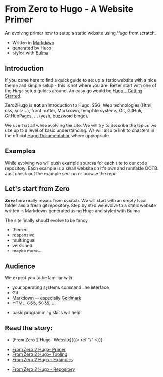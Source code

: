 ---
---

# From Zero to Hugo - A Website Primer

An evolving primer how to setup a static website using _Hugo_ from scratch.

- Written in [Markdown](https://en.wikipedia.org/wiki/Markdown "Wikipedia Article on Markdown")
- generated by [Hugo](https://www.gohugo.io/ "The world’s fastest framework for building websites")
- styled with [Bulma](https://bulma.io/ "The modern CSS framework that just works")

## Introduction

If you came here to find a quick guide to set up a static website with a nice theme and simple
setup - this is not where you are. Better start with one of the _Hugo_ setup guides around. An easy
go would be [Hugo - Getting Started](https://gohugo.io/getting-started/).

Zero2Hugo is **not** an introduction to Hugo, SSG, Web technologies (Html, css, scss...), front
matter, Markdown, template systems, Git, GitHub, GitHubPages, ... (yeah, buzzword bingo).

We use that all while evolving the site. We will try to describe the topics we use up to a level of
basic understanding. We will also to link to chapters in the official
[Hugo Documentation](https://gohugo.io/documentation/) where appropriate.

## Examples

While evolving we will push example sources for each site to our code repository. Each example is a
small website on it's own and runnable OOTB. Just check out the example section or browse the repo.

## Let's start from Zero

**Zero** here really means from scratch. We will start with an empty local folder and a fresh git
repository. Step by step we evolve to a static website written in Markdown, generated using Hugo and
styled with Bulma.

The site finally should evolve to be fancy

- themed
- responsive
- multilingual
- versioned
- maybe more...

## Audience

We expect you to be familiar with

- your operating systems command line interface
- Git
- Markdown -- especially
  [Goldmark](https://gohugo.io/getting-started/configuration-markup/#goldmark)
- HTML, CSS, SCSS, ...
<!---->
- basic programming skills will help

## Read the story:

- [From Zero 2 Hugo- Website]({{< ref "/" >}})
<!-- -->
- [From Zero 2 Hugo- Primer](/primer)
- [From Zero 2 Hugo- Tooling](/tooling)
- [From Zero 2 Hugo - Examples ](examples)
<!-- -->
- [From Zero 2 Hugo - Repository](https://github.com/irkode/zero2hugo)
